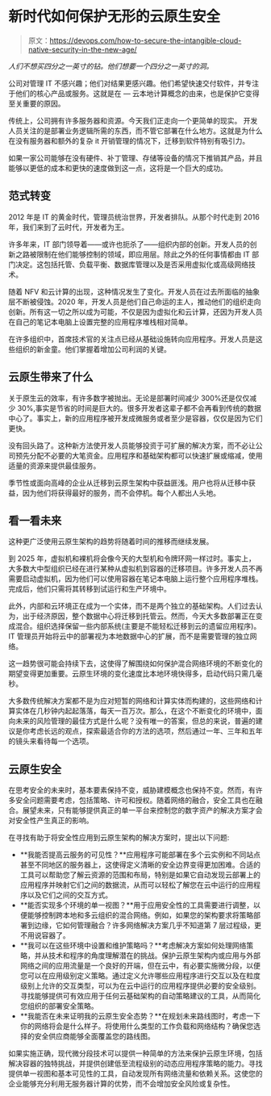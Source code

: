 # 新时代如何保护无形的云原生安全

> 原文：<https://devops.com/how-to-secure-the-intangible-cloud-native-security-in-the-new-age/>

*人们不想买四分之一英寸的钻。他们想要一个四分之一英寸的洞。*

公司对管理 IT 不感兴趣；他们对结果更感兴趣。他们希望快速交付软件，并专注于他们的核心产品或服务。这就是在 — 云本地计算概念的由来，也是保护它变得至关重要的原因。

传统上，公司拥有许多服务器和资源。今天我们正走向一个更简单的现实。 开发人员关注的是部署业务逻辑所需的东西，而不管它部署在什么地方。这就是为什么在没有服务器和额外的复杂 it 开销管理的情况下，迁移到软件特别有吸引力。

如果一家公司能够在没有硬件、补丁管理、存储等设备的情况下推销其产品，并且能够以更低的成本和更快的速度做到这一点，这将是一个巨大的成功。

## **范式转变**

2012 年是 IT 的黄金时代，管理员统治世界，开发者排队。从那个时代走到 2016 年，我们来到了云时代，开发者为王。

许多年来，IT 部门领导着——或许也扼杀了——组织内部的创新。开发人员的创新之路被限制在他们能够控制的领域，即应用层。除此之外的任何事情都由 IT 部门决定。这包括托管、负载平衡、数据库管理以及是否采用虚拟化或高级网络技术。

随着 NFV 和云计算的出现，这种情况发生了变化。开发人员在过去所面临的抽象层不断被侵蚀。2020 年，开发人员是他们自己命运的主人，推动他们的组织走向创新。所有这一切之所以成为可能，不仅是因为虚拟化和云计算，还因为开发人员在自己的笔记本电脑上设置完整的应用程序堆栈相对简单。

在许多组织中，首席技术官的关注点已经从基础设施转向应用程序。开发人员是这些组织的新金童。他们掌握着增加公司利润的关键。

## **云原生带来了什么**

关于原生云的效率，有许多数字被抛出。无论是部署时间减少 300%还是仅仅减少 30%,事实是节省的时间是巨大的。很多开发者这辈子都不会再看到传统的数据中心了。事实上，新的应用程序被开发成微服务或者至少是容器，仅仅是因为它们更快。

没有回头路了。这种新方法使开发人员能够投资于可扩展的解决方案，而不必让公司预先分配不必要的大笔资金。应用程序和基础架构都可以快速扩展或缩减，使用适量的资源来提供最佳服务。

季节性或面向高峰的企业从迁移到云原生架构中获益匪浅。用户也将从迁移中获益，因为他们将获得最好的服务，而不会停机。每个人都出人头地。

## **看一看未来**

这种更广泛使用云原生架构的趋势将随着时间的推移而继续发展。

到 2025 年，虚拟机和裸机将会像今天的大型机和令牌环网一样过时。事实上，大多数大中型组织已经在进行某种从虚拟机到容器的迁移项目。许多开发人员不再需要启动虚拟机，因为他们可以使用容器在笔记本电脑上运行整个应用程序堆栈。完成后，他们只需将其转移到试运行和生产环境中。  

此外，内部和云环境正在成为一个实体，而不是两个独立的基础架构。人们过去认为，出于经济原因，整个数据中心将迁移到托管云。然而，今天大多数部署正在变成混合。组织选择保留一些内部系统(主要是不能轻松迁移到云的遗留应用程序)。IT 管理员开始将云中的部署视为本地数据中心的扩展，而不是需要管理的独立网络。

这一趋势很可能会持续下去，这使得了解围绕如何保护混合网络环境的不断变化的期望变得更加重要。云原生环境的变化速度比本地环境快得多，启动代码只需几毫秒。

大多数传统解决方案都不是为应对短暂的网络和计算实体而构建的，这些网络和计算实体在几秒钟内起起落落，每天一百万次。那么，在这个不断变化的环境中，面向未来的风险管理的最佳方式是什么呢？没有唯一的答案，但总的来说，普遍的建议是你考虑长远的观点，探索最适合你的方法的选项，然后通过一年、三年和五年的镜头来看待每一个选项。

## **云原生安全**

在思考安全的未来时，基本要素保持不变，威胁建模概念也保持不变。然而，有许多安全问题需要考虑，包括策略、许可和授权。随着网络的融合，安全工具也在融合。展望未来，只有能够提供真正的单一平台来控制您的数字资产的解决方案才会对安全性产生真正的影响。

在寻找有助于将安全性应用到云原生架构的解决方案时，提出以下问题:

*   **我能否提高云服务的可见性？**应用程序可能部署在多个云实例和不同站点甚至不同地区的服务器上，这使得定义清晰的安全边界变得更加困难。合适的工具可以帮助您了解云资源的范围和布局，特别是如果它自动发现云部署上的应用程序并映射它们之间的数据流，从而可以轻松了解您在云中运行的应用程序以及它们之间的交互方式。
*   **能否实现多个环境的单一视图？**用于应用安全性的工具需要进行调整，以便能够控制跨本地和多云组织的混合网络。例如，如果您的架构要求将策略部署到边缘，它如何管理融合？许多网络解决方案几乎不知道第 7 层过程级，更不用说容器了。
*   **我可以在这些环境中设置和维护策略吗？**考虑解决方案如何处理网络策略，并从技术和程序的角度理解潜在的挑战。保护云原生架构内或应用与外部网络之间的应用流量是一个良好的开端，但在云中，有必要实施微分段，以便您可以在应用级别定义策略。通过定义允许哪些应用程序进行交互以及在粒度级别上允许的交互类型，可以为在云中运行的应用程序提供必要的安全级别。寻找能够提供可有效应用于任何云基础架构的自动策略建议的工具，从而简化您组织的部署安全策略。
*   **我能否在未来证明我的云原生安全态势？**在规划未来路线图时，考虑一下你的网络将会是什么样子。将使用什么类型的工作负载和网络结构？确保您选择的安全供应商能够全面覆盖您的路线图。

如果实施正确，现代微分段技术可以提供一种简单的方法来保护云原生环境，包括解决容器的独特挑战，并提供创建低至流程级别的动态应用程序策略的能力。寻找提供单一视图和基本可见性的工具，自动发现所有网络流量和依赖关系。这使您的企业能够充分利用无服务器计算的优势，而不会增加安全风险或复杂性。